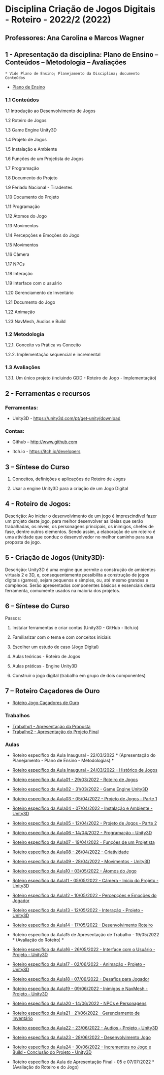 # Disciplina Criação de Jogos Digitais - Roteiro - 2022/2 (2022)
## Professores: Ana Carolina e Marcos Wagner

## 1 - Apresentação da disciplina: Plano de Ensino – Conteúdos – Metodologia – Avaliações
	* Vide Plano de Ensino; Planejamento da Disciplina; documento Conteúdos

- [Plano de Ensino](https://github.com/marcoswagner-commits/jogos_digitais/files/8312251/plano_ensino_CJD_2021_2.pdf)

### 1.1 Conteúdos

1.1 Introdução ao Desenvolvimento de Jogos

1.2 Roteiro de Jogos

1.3 Game Engine Unity3D

1.4 Projeto de Jogos

1.5 Instalação e Ambiente

1.6 Funções de um Projetista de Jogos

1.7 Programação

1.8 Documento do Projeto

1.9 Feriado Nacional - Tiradentes

1.10 Documento do Projeto

1.11 Programação

1.12 Átomos do Jogo

1.13 Movimentos

1.14 Percepções e Emoções do Jogo

1.15 Movimentos

1.16 Câmera

1.17 NPCs

1.18 Interação

1.19 Interface com o usuário

1.20 Gerenciamento de Inventário

1.21 Documento do Jogo

1.22 Animação

1.23 NavMesh, Audios e Build


### 1.2 Metodologia

1.2.1. Conceito vs Prática vs Conceito

1.2.2. Implementação sequencial e incremental

### 1.3 Avaliações

1.3.1. Um único projeto (incluindo GDD - Roteiro de Jogo - Implementação)

## 2  - Ferramentas e recursos

### Ferramentas:

- Unity3D - https://unity3d.com/pt/get-unity/download

### Contas:

- Github – http://www.github.com 

- Itch.io - https://itch.io/developers

## 3 – Síntese do Curso

1. Conceitos, definições e aplicações de Roteiro de Jogos 

2. Usar a engine Unity3D para a criação de um Jogo Digital

## 4 - Roteiro de Jogos:
Descrição: Ao iniciar o desenvolvimento de um jogo é imprescindível fazer um projeto deste jogo, para melhor desenvolver as ideias que serão trabalhadas, os níveis, os personagens principais, os inimigos, chefes de fase, dentre outros elementos. Sendo assim, a elaboração de um roteiro é uma atividade que conduz o desenvolvedor no melhor caminho para sua proposta de jogo. 

## 5 - Criação de Jogos (Unity3D):
Descrição: Unity3D é uma engine que permite a construção de ambientes virtuais 2 e 3D, e, consequentemente possibilita a construção de jogos digitais (games), sejam pequenos e simples, ou, até mesmo grandes e complexos. Serão apresentados componentes básicos e essenciais desta ferramenta, comumente usados na maioria dos projetos. 


## 6 – Síntese do Curso
Passos:
1. Instalar ferramentas e criar contas (Unity3D - GitHub - Itch.io)

2. Familiarizar com o tema e com conceitos iniciais

3. Escolher um estudo de caso (Jogo Digital)

4. Aulas teóricas - Roteiro de Jogos

5. Aulas práticas - Engine Unity3D

6. Construir o jogo digital (trabalho em grupo de dois componentes)

## 7 – Roteiro Caçadores de Ouro
- [Roteiro Jogo Caçadores de Ouro](https://github.com/marcoswagner-commits/jogos_digitais/tree/documentos/documentos/cacadores_ouro.md)

### Trabalhos
- [Trabalho1 - Apresentação da Proposta]()
- [Trabalho2 - Apresentação do Projeto Final]()

### Aulas
- Roteiro específico da Aula Inaugural  - 22/03/2022 * (Apresentação do Planejamento - Plano de Ensino - Metodologias) *
- [Roteiro específico da Aula Inaugural  - 24/03/2022 - Histórico de Jogos](https://github.com/marcoswagner-commits/jogos_digitais/tree/documentos/documentos/aulaA00.md) 
- [Roteiro específico da Aula01 - 29/03/2022 - Roteiro de Jogos](https://github.com/marcoswagner-commits/jogos_digitais/tree/documentos/documentos/aulaA01.md)
- [Roteiro específico da Aula02 - 31/03/2022 - Game Engine Unity3D](https://github.com/marcoswagner-commits/jogos_digitais/tree/documentos/documentos/aula02.md)
- [Roteiro específico da Aula03 - 05/04/2022 - Projeto de Jogos - Parte 1](https://github.com/marcoswagner-commits/jogos_digitais/tree/documentos/documentos/aulaA03.md)
- [Roteiro específico da Aula04 - 07/04/2022 - Instalação e Ambiente - Unity3D](https://github.com/marcoswagner-commits/jogos_digitais/tree/documentos/documentos/aula04.md)
- [Roteiro específico da Aula05 - 12/04/2022 - Projeto de Jogos - Parte 2](https://github.com/marcoswagner-commits/jogos_digitais/tree/documentos/documentos/aulaA03.md)
- [Roteiro específico da Aula06 - 14/04/2022 - Programação - Unity3D](https://github.com/marcoswagner-commits/jogos_digitais/tree/documentos/documentos/aula06.md)
- [Roteiro específico da Aula07 - 19/04/2022 - Funções de um Projetista](https://github.com/marcoswagner-commits/jogos_digitais/tree/documentos/documentos/aulaA04.md)
- [Roteiro específico da Aula08 - 26/04/2022 - Criatividade ](https://github.com/marcoswagner-commits/jogos_digitais/tree/documentos/documentos/aulaA05.md)
- [Roteiro específico da Aula09 - 28/04/2022 - Movimentos  - Unity3D](https://github.com/marcoswagner-commits/jogos_digitais/tree/documentos/documentos/aula11.md)
- [Roteiro específico da Aula10 - 03/05/2022 - Átomos do Jogo](https://github.com/marcoswagner-commits/jogos_digitais/tree/documentos/documentos/aulaA06.md)
- [Roteiro específico da Aula11 - 05/05/2022 - Câmera - Início do Projeto - Unity3D](https://github.com/marcoswagner-commits/jogos_digitais/tree/documentos/documentos/aula15.md)
- [Roteiro específico da Aula12 - 10/05/2022 - Percepções e Emoções do Jogador](https://github.com/marcoswagner-commits/jogos_digitais/tree/documentos/documentos/aulaA07.md)
- [Roteiro específico da Aula13 - 12/05/2022 - Interação - Projeto - Unity3D](https://github.com/marcoswagner-commits/jogos_digitais/tree/documentos/documentos/aula17a.md)
- [Roteiro específico da Aula14 - 17/05/2022 - Desenvolvimento Roteiro](https://github.com/marcoswagner-commits/jogos_digitais/tree/documentos/documentos/aulaA08.md)

- Roteiro específico da Aula15 de Apresentação de Trabalho  - 19/05/2022 * (Avaliação do Roteiro) *
- [Roteiro específico da Aula16 - 26/05/2022 - Interface com o Usuário - Projeto - Unity3D](https://github.com/marcoswagner-commits/jogos_digitais/tree/documentos/documentos/aula17b.md)
- [Roteiro específico da Aula17 - 02/06/2022 - Animação - Projeto - Unity3D](https://github.com/marcoswagner-commits/jogos_digitais/tree/documentos/documentos/aula19.md)
- [Roteiro específico da Aula18 - 07/06/2022 - Desafios para Jogador](https://github.com/marcoswagner-commits/jogos_digitais/tree/documentos/documentos/aulaA09.md)
- [Roteiro específico da Aula19 - 09/06/2022 - Inimigos e NavMesh - Projeto - Unity3D](https://github.com/marcoswagner-commits/jogos_digitais/tree/documentos/documentos/aula22a.md)
- [Roteiro específico da Aula20 - 14/06/2022 - NPCs e Personagens](https://github.com/marcoswagner-commits/jogos_digitais/tree/documentos/documentos/aulaA10.md)
- [Roteiro específico da Aula21 - 21/06/2022 - Gerenciamento de Inventário](https://github.com/marcoswagner-commits/jogos_digitais/tree/documentos/documentos/aulaA11.md)
- [Roteiro específico da Aula22 - 23/06/2022 - Audios - Projeto - Unity3D](https://github.com/marcoswagner-commits/jogos_digitais/tree/documentos/documentos/aula22b.md)
- [Roteiro específico da Aula23 - 28/06/2022 - Desenvolvimento Jogo](https://github.com/marcoswagner-commits/jogos_digitais/tree/documentos/documentos/aulaA12.md)
- [Roteiro específico da Aula24 - 30/06/2022 - Incrementos no Jogo e Build - Conclusão do Projeto - Unity3D](https://github.com/marcoswagner-commits/jogos_digitais/tree/documentos/documentos/aula22c.md)

- Roteiro específico da Aula de Apresentação Final - 05 e 07/07/2022 * (Avaliação do Roteiro e do Jogo) 



